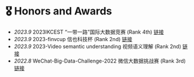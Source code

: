# 🎖 Honors and Awards
- *2023.9* 2023IKCEST “一带一路”国际大数据竞赛 (Rank 4th) [链接](https://aistudio.baidu.com/competition/detail/1030/0/leaderboard)
- *2023.9* 2023-finvcup 信也科技杯 (Rank 2nd) [链接](https://ai.ppdai.com/mirror/goToMirrorDetailSix?mirrorId=30&tabindex=2)
- *2023.9* 2023-Video semantic understanding 视频语义理解 (Rank 2nd) [链接](https://aistudio.baidu.com/competition/detail/976/0/leaderboard)
- *2022.8* WeChat-Big-Data-Challenge-2022 微信大数据挑战赛 (Rank 3rd) [链接](https://algo.weixin.qq.com/#:~:text=2022%E4%B8%AD%E5%9B%BD%E9%AB%98%E6%A0%A1%E8%AE%A1%E7%AE%97%E6%9C%BA%E5%A4%A7%E8%B5%9B%E2%80%94%E2%80%94%E5%BE%AE%E4%BF%A1%E5%A4%A7%E6%95%B0%E6%8D%AE%E6%8C%91%E6%88%98%E8%B5%9B%26%5D%20%28%E4%BB%A5%E4%B8%8B%E7%AE%80%E7%A7%B0%E2%80%9C%E5%A4%A7%E8%B5%9B%E2%80%9D%29%E7%94%B1%E6%B8%85%E5%8D%8E%E5%A4%A7%E5%AD%A6%E5%92%8C%E8%85%BE%E8%AE%AF%E5%BE%AE%E4%BF%A1%E4%BA%8B%E4%B8%9A%E7%BE%A4%E8%81%94%E5%90%88%E4%B8%BE%E5%8A%9E%EF%BC%8C%E7%94%B1%E8%85%BE%E8%AE%AF%E4%BA%91%E6%8F%90%E4%BE%9B%E5%A4%A7%E8%B5%9B%E8%B5%84%E6%BA%90%E6%94%AF%E6%8C%81%E3%80%82,%E6%9C%AC%E6%AC%A1%E5%A4%A7%E4%BB%A5%E4%BC%81%E4%B8%9A%E7%9C%9F%E5%AE%9E%E5%9C%BA%E6%99%AF%E5%92%8C%E5%AE%9E%E9%99%85%E8%84%B1%E6%95%8F%E6%95%B0%E6%8D%AE%E4%B8%BA%E5%9F%BA%E7%A1%80%E3%80%81%E9%9D%A2%E5%90%91%E5%85%A8%E7%90%83%E5%BC%80%E6%94%BE%E7%9A%84%E9%AB%98%E7%AB%AF%E7%AE%97%E6%B3%95%E7%AB%9E%E8%B5%9B%E3%80%82%20%E5%A4%A7%E8%B5%9B%E6%97%A8%E5%9C%A8%E9%80%9A%E8%BF%87%E7%AB%9E%E6%8A%80%E7%9A%84%E6%96%B9%E5%BC%8F%EF%BC%8C%E6%8F%90%E5%8D%87%E4%BA%BA%E4%BB%AC%E5%AF%B9%E6%95%B0%E6%8D%AE%E5%88%86%E6%9E%90%E4%B8%8E%E5%A4%84%E7%90%86%E7%9A%84%E7%AE%97%E6%B3%95%E7%A0%94%E7%A9%B6%E4%B8%8E%E6%8A%80%E6%9C%AF%E5%BA%94%E7%94%A8%E8%83%BD%E5%8A%9B%EF%BC%8C%E6%8E%A2%E7%B4%A2%E5%A4%A7%E6%95%B0%E6%8D%AE%E7%9A%84%E6%A0%B8%E5%BF%83%E7%A7%91%E5%AD%A6%E4%B8%8E%E6%8A%80%E6%9C%AF%E9%97%AE%E9%A2%98%EF%BC%8C%E5%B0%9D%E8%AF%95%E5%88%9B%E6%96%B0%E5%A4%A7%E6%95%B0%E6%8D%AE%E6%8A%80%E6%9C%AF%EF%BC%8C%E6%8E%A8%E5%8A%A8%E5%A4%A7%E6%95%B0%E6%8D%AE%E7%9A%84%E4%BA%A7%E5%AD%A6%E7%A0%94%E7%94%A8%E3%80%82)

